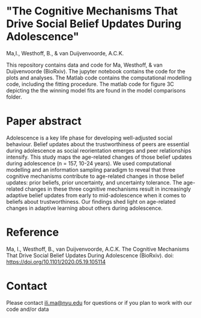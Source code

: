 # "The Cognitive Mechanisms That Drive Social Belief Updates During Adolescence" 
Ma,I., Westhoff, B., & van Duijvenvoorde, A.C.K.

This repository contains data and code for Ma, Westhoff, & van Duijvenvoorde (BioRxiv). The jupyter notebook contains the code for the plots and analyses. The Matlab code contains the computational modelling code, including the fitting procedure. The matlab code for figure 3C depicting the the winning model fits are found in the model comparisons folder.

# Paper abstract
Adolescence is a key life phase for developing well-adjusted social behaviour. Belief updates about the trustworthiness of peers are essential during adolescence as social reorientation emerges and peer relationships intensify. This study maps the age-related changes of those belief updates during adolescence (n = 157, 10-24 years). We used computational modelling and an information sampling paradigm to reveal that three cognitive mechanisms contribute to age-related changes in those belief updates: prior beliefs, prior uncertainty, and uncertainty tolerance. The age-related changes in these three cognitive mechanisms result in increasingly adaptive belief updates from early to mid-adolescence when it comes to beliefs about trustworthiness. Our findings shed light on age-related changes in adaptive learning about others during adolescence.

# Reference
Ma, I., Westhoff, B., van Duijvenvoorde, A.C.K. The Cognitive Mechanisms That Drive Social Belief Updates During Adolescence (BioRxiv). doi: https://doi.org/10.1101/2020.05.19.105114 

# Contact
Please contact ili.ma@nyu.edu for questions or if you plan to work with our code and/or data
